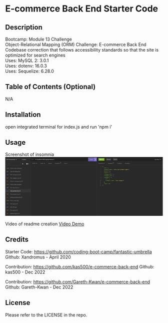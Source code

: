 # E-commerce Back End Starter Code

## Description

Bootcamp: Module 13 Challenge <br />
Object-Relational Mapping (ORM) Challenge: E-commerce Back End <br />
Codebase correction that follows accessibility standards so that the site is optimized for search engines <br />
Uses: MySQL 2: 3.0.1<br />
Uses: dotenv: 16.0.3<br />
Uses: Sequelize: 6.28.0
## Table of Contents (Optional)

N/A

## Installation

open integrated terminal for index.js and run 'npm i'

## Usage
Screenshot of insomnia
![alt text](./assets/Capture.JPG)


Video of readme creation
[Video Demo](https://drive.google.com/file/d/1f70XMGy67wpm0J1gBvjvUnaJsf6EiEoi/view)

## Credits
Starter Code: https://github.com/coding-boot-camp/fantastic-umbrella
Github: Xandromus - April 2020

Contribution: https://github.com/kas500/e-commerce-back-end
Github: kas500 - Dec 2022

Contribution: https://github.com/Gareth-Kwan/e-commerce-back-end
Github: Gareth-Kwan - Dec 2022

## License

Please refer to the LICENSE in the repo.